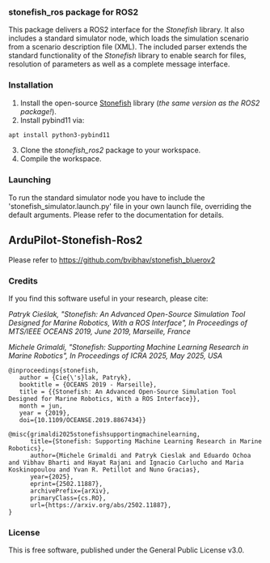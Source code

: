### stonefish_ros package for ROS2

This package delivers a ROS2 interface for the _Stonefish_ library. It also includes a standard simulator node, which loads the simulation scenario from a scenario description file (XML). The included parser extends the standard functionality of the _Stonefish_ library to enable search for files, resolution of parameters as well as a complete message interface. 

### Installation

1. Install the open-source [Stonefish](https://github.com/patrykcieslak/stonefish) library (*the same version as the ROS2 package!*).
2. Install pybind11 via: 
```bash
apt install python3-pybind11
```
3. Clone the *stonefish_ros2* package to your workspace.
4. Compile the workspace.

### Launching

To run the standard simulator node you have to include the 'stonefish_simulator.launch.py' file in your own launch file, overriding the default arguments.
Please refer to the documentation for details.

## ArduPilot-Stonefish-Ros2
Please refer to https://github.com/bvibhav/stonefish_bluerov2

### Credits
If you find this software useful in your research, please cite:

*Patryk Cieślak, "Stonefish: An Advanced Open-Source Simulation Tool Designed for Marine Robotics, With a ROS Interface", In Proceedings of MTS/IEEE OCEANS 2019, June 2019, Marseille, France* 

*Michele Grimaldi, "Stonefish: Supporting Machine Learning Research in Marine Robotics", In Proceedings of ICRA 2025, May 2025, USA*
```
@inproceedings{stonefish,
   author = {Cie{\'s}lak, Patryk},
   booktitle = {OCEANS 2019 - Marseille},
   title = {{Stonefish: An Advanced Open-Source Simulation Tool Designed for Marine Robotics, With a ROS Interface}},
   month = jun,
   year = {2019},
   doi={10.1109/OCEANSE.2019.8867434}}

@misc{grimaldi2025stonefishsupportingmachinelearning,
      title={Stonefish: Supporting Machine Learning Research in Marine Robotics}, 
      author={Michele Grimaldi and Patryk Cieslak and Eduardo Ochoa and Vibhav Bharti and Hayat Rajani and Ignacio Carlucho and Maria Koskinopoulou and Yvan R. Petillot and Nuno Gracias},
      year={2025},
      eprint={2502.11887},
      archivePrefix={arXiv},
      primaryClass={cs.RO},
      url={https://arxiv.org/abs/2502.11887}, 
}
```


### License
This is free software, published under the General Public License v3.0.
